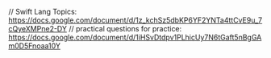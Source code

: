  // Swift Lang Topics: https://docs.google.com/document/d/1z_kchSz5dbKP6YF2YNTa4ttCvE9u_7cQyeXMPne2-DY
 // practical questions for practice: https://docs.google.com/document/d/1iHSvDtdpv1PLhicUy7N6tGaft5nBgGAm0D5Fnoaa10Y
